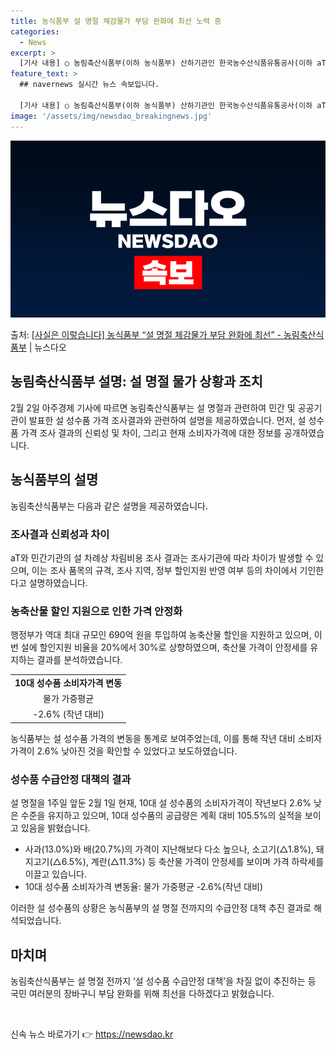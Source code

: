 ```yaml
---
title: 농식품부 설 명절 체감물가 부담 완화에 최선 노력 중
categories:
  - News
excerpt: >
  [기사 내용] ○ 농림축산식품부(이하 농식품부) 산하기관인 한국농수산식품유통공사(이하 aT)와 민간기관의 설…
feature_text: >
  ## navernews 실시간 뉴스 속보입니다.

  [기사 내용] ○ 농림축산식품부(이하 농식품부) 산하기관인 한국농수산식품유통공사(이하 aT)와 민간기관의 설…
image: '/assets/img/newsdao_breakingnews.jpg'
---
```


![뉴스다오 속보](/assets/img/newsdao_breakingnews.jpg)

<p>출처: <a href="https://newsdao.kr/3107" rel="dofollow">[사실은 이렇습니다] 농식품부 “설 명절 체감물가 부담 완화에 최선” - 농림축산식품부</a> | 뉴스다오</p>

<h2 data-ke-size="size26">농림축산식품부 설명: 설 명절 물가 상황과 조치</h2>
<p data-ke-size="size16">2월 2일 아주경제 기사에 따르면 농림축산식품부는 설 명절과 관련하여 민간 및 공공기관이 발표한 설 성수품 가격 조사결과와 관련하여 설명을 제공하였습니다. 먼저, 설 성수품 가격 조사 결과의 신뢰성 및 차이, 그리고 현재 소비자가격에 대한 정보를 공개하였습니다.</p>

<h2 data-ke-size="size24">농식품부의 설명</h2>
<p data-ke-size="size16">농림축산식품부는 다음과 같은 설명을 제공하였습니다.</p>

<h3 data-ke-size="size22">조사결과 신뢰성과 차이</h3>
<p data-ke-size="size16">aT와 민간기관의 설 차례상 차림비용 조사 결과는 조사기관에 따라 차이가 발생할 수 있으며, 이는 조사 품목의 규격, 조사 지역, 정부 할인지원 반영 여부 등의 차이에서 기인한다고 설명하였습니다.</p>

<h3 data-ke-size="size22">농축산물 할인 지원으로 인한 가격 안정화</h3>
<p data-ke-size="size16">행정부가 역대 최대 규모인 690억 원을 투입하여 농축산물 할인을 지원하고 있으며, 이번 설에 할인지원 비율을 20%에서 30%로 상향하였으며, 축산물 가격이 안정세를 유지하는 결과를 분석하였습니다.</p>
<table>
  <tr>
    <td style="text-align: center; height: 17px;"><b>10대 성수품 소비자가격 변동</b></td>
  </tr>
  <tr>
    <td style="text-align: center; height: 17px;">물가 가중평균</td>
  </tr>
  <tr>
    <td style="text-align: center; height: 17px;">-2.6% (작년 대비)</td>
  </tr>
</table>
<p data-ke-size="size16">농식품부는 설 성수품 가격의 변동을 통계로 보여주었는데, 이를 통해 작년 대비 소비자가격이 2.6% 낮아진 것을 확인할 수 있었다고 보도하였습니다.</p>

<h3 data-ke-size="size22">성수품 수급안정 대책의 결과</h3>
<p data-ke-size="size16">설 명절을 1주일 앞둔 2월 1일 현재, 10대 설 성수품의 소비자가격이 작년보다 2.6% 낮은 수준을 유지하고 있으며, 10대 성수품의 공급량은 계획 대비 105.5%의 실적을 보이고 있음을 밝혔습니다.</p>
<ul>
  <li>사과(13.0%)와 배(20.7%)의 가격이 지난해보다 다소 높으나, 소고기(△1.8%), 돼지고기(△6.5%), 계란(△11.3%) 등 축산물 가격이 안정세를 보이며 가격 하락세를 이끌고 있습니다.</li>
  <li>10대 성수품 소비자가격 변동율: 물가 가중평균 -2.6%(작년 대비)</li>
</ul>
<p data-ke-size="size16">이러한 설 성수품의 상황은 농식품부의 설 명절 전까지의 수급안정 대책 추진 결과로 해석되었습니다.</p>

<h2 data-ke-size="size24">마치며</h2>
<p data-ke-size="size16">농림축산식품부는 설 명절 전까지 ‘설 성수품 수급안정 대책’을 차질 없이 추진하는 등 국민 여러분의 장바구니 부담 완화를 위해 최선을 다하겠다고 밝혔습니다.</p>
<p data-ke-size="size16">&nbsp;</p> 

신속 뉴스 바로가기 👉 <a href="https://newsdao.kr" rel="dofollow">https://newsdao.kr</a>


